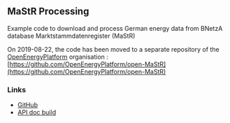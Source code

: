 ## MaStR Processing

Example code to download and process German energy data from BNetzA database Marktstammdatenregister (MaStR)

On 2019-08-22, the code has been moved to a separate repository of the [OpenEnergyPlatform](https://github.com/OpenEnergyPlatform) organisation : [https://github.com/OpenEnergyPlatform/open-MaStR](https://github.com/OpenEnergyPlatform/open-MaStR)

### Links

- [GitHub](https://github.com/OpenEnergyPlatform/data-preprocessing/issues/13)
- [API doc build](https://www.marktstammdatenregister.de/MaStRHilfe/files/webdienst/2019-01_31%20Funktionen%20MaStR%20Webdienste%20V1.2.html)
